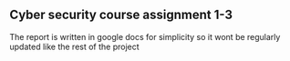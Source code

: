 ## Cyber security course assignment 1-3
The report is written in google docs for simplicity so it wont be regularly updated like the rest of the project

